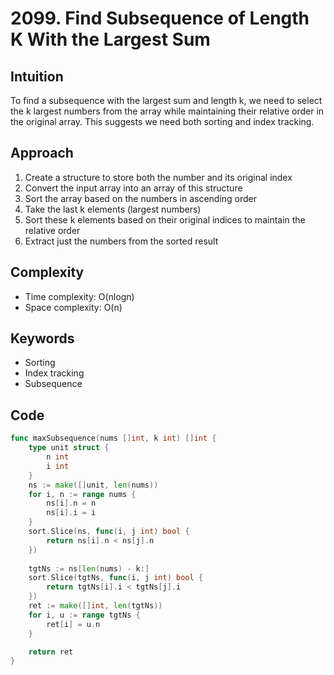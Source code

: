 # 2099. Find Subsequence of Length K With the Largest Sum

## Intuition

To find a subsequence with the largest sum and length k, we need to select the k largest numbers from the array while maintaining their relative order in the original array. This suggests we need both sorting and index tracking.

## Approach

1. Create a structure to store both the number and its original index
2. Convert the input array into an array of this structure
3. Sort the array based on the numbers in ascending order
4. Take the last k elements (largest numbers)
5. Sort these k elements based on their original indices to maintain the relative order
6. Extract just the numbers from the sorted result

## Complexity

- Time complexity: O(nlogn)
- Space complexity: O(n)

## Keywords

- Sorting
- Index tracking
- Subsequence

## Code

```go
func maxSubsequence(nums []int, k int) []int {
    type unit struct {
        n int
        i int
    }
    ns := make([]unit, len(nums))
    for i, n := range nums {
        ns[i].n = n
        ns[i].i = i
    }
    sort.Slice(ns, func(i, j int) bool {
        return ns[i].n < ns[j].n
    })
    
    tgtNs := ns[len(nums) - k:]
    sort.Slice(tgtNs, func(i, j int) bool {
        return tgtNs[i].i < tgtNs[j].i
    })
    ret := make([]int, len(tgtNs))
    for i, u := range tgtNs {
        ret[i] = u.n
    }

    return ret
}
```
